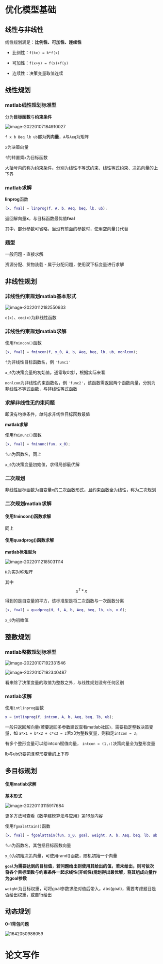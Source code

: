# 优化模型基础



## 线性与非线性

线性规划满足：**比例性、可加性、连续性**

- 比例性：`f(kx) = k*f(x)`

- 可加性：`f(x+y) = f(x)+f(y)`

- 连续性：决策变量取值连续



## 线性规划



### matlab线性规划标准型

分为**目标函数**与**约束条件**

![image-20220107184910027](https://raw.githubusercontent.com/Chikie920/Mark/266f340e02a18857d4b3a9093f7577d9027fd0d3/Sources/images_math/image-20220107184910027.png)

`f x b Beq lb ub`都为**列向量**，`A`与`Aeq`为矩阵

`x`为决策向量

`f`的转置乘`x`为目标函数

大括号内的称为约束条件，分别为线性不等式约束、线性等式约束、决策向量的上下界



### matlab求解

**linprog**函数

```matlab
[x, fval] = linprog(f, A, b, Aeq, beq, lb, ub);
```

返回解向量**x**，与目标函数最优值**fval**

其中，部分参数可省略，当没有前面的参数时，使用空向量`[]`代替



### 题型

一般问题 - 直接求解

资源分配、货物装载 - 属于分配问题，使用双下标变量进行求解



## 非线性规划



### 非线性约束规划matlab基本形式

![image-20220112182550933](https://raw.githubusercontent.com/Chikie920/Mark/266f340e02a18857d4b3a9093f7577d9027fd0d3/Sources/images_math/image-20220112182550933.png)



`c(x)`、`ceq(x)`为非线性函数



### 非线性约束规划matlab求解

使用`fmincon()`函数

```matlab
[x, fval] = fmincon(f, x_0, A, b, Aeq, beq, lb, ub, nonlcon);
```

`f`为非线性目标函数名，例 `'func1'`

`x_0`为决策变量的初始值，通常取0或1，根据实际来看

`nonlcon`为非线性约束函数名，例 `'func2'`，该函数需返回两个函数向量，分别为非线性不等式函数，与非线性等式函数



### 求解非线性无约束问题

即没有约束条件，单纯求非线性目标函数最值



**matlab求解**

使用`fminunc()`函数

```matlab
[x, fval] = fminunc(fun, x_0);
```

`fun`为函数名，同上

`x_0`为决策变量初始值，求得局部最优解



### 二次规划

非线性目标函数为自变量x的二次函数形式，且约束函数全为线性，称为二次规划



### 二次规划matlab求解



#### 使用fmincon()函数求解

同上



#### 使用quadprog()函数求解



**matlab标准型为**

![image-20220112185031114](https://raw.githubusercontent.com/Chikie920/Mark/266f340e02a18857d4b3a9093f7577d9027fd0d3/Sources/images_math/image-20220112185031114.png)

`H`为实对称矩阵

其中
$$
x^T * x
$$


得到的是自变量的平方，该标准型是将二次函数与一次函数分离



```matlab
[x, fval] = quadprog(H, f, A, b, Aeq, beq, lb, ub, x_0);
```

`x_0`为初始值



## 整数规划



### matlab整数规划标准型

![image-20220107192331546](https://raw.githubusercontent.com/Chikie920/Mark/266f340e02a18857d4b3a9093f7577d9027fd0d3/Sources/images_math/image-20220107192331546.png)



![image-20220107192340487](https://raw.githubusercontent.com/Chikie920/Mark/266f340e02a18857d4b3a9093f7577d9027fd0d3/Sources/images_math/image-20220107192340487.png)

看来除了决策变量的取值为整数之外，与线性规划没有任何区别



### matlab求解

使用`intlinprog`函数

```matlab
x = intlinprog(f, intcon, A, b, Aeq, beq, lb, ub);
```

一般只返回解向量(若要返回多参数建议查看matlab社区)，需要指定整数决策变量，如 `a*x1 + b*x2 + c*x3 = z`若x3为整数变量，则指定`intcon = 3;`

有多个整形变量可以给intcon赋值向量， `intcon = (1,:)`决策向量全为整形变量

lb与ub仍要包含整形变量的上下界



## 多目标规划



#### 使用matlab求解



**基本形式**

![image-20220113115917684](https://raw.githubusercontent.com/Chikie920/Mark/266f340e02a18857d4b3a9093f7577d9027fd0d3/Sources/images_math/image-20220113115917684.png)



更多方法可查看《数学建模算法与应用》第16章内容

使用`fgoalattain()`函数

```matlab
[x, fval] = fgoalattain(fun, x_0, goal, weight, A, b, Aeq, beq, lb, ub, nonclon);
```

`fun`为函数名，其包括目标函数向量

`x_0`为初始决策向量，可使用rand()函数，随机初始一个向量

**`goal`为需要达到的目标值，若问题给出则使用其给出的值，若未给出，则可依次将各个目标函数与约束条件一起求线性(非线性)规划得出最优解，将其组成向量作为goal参数**

`weight`为目标权重，可将goal参数求绝对值后带入，abs(goal)，需要考虑题目是否给出权重，或自行给出



## 动态规划



**0-1背包问题**

<img src="D:\Chrome\MobileFile\1642050986059.jpg" alt="1642050986059"  />











# 论文写作

